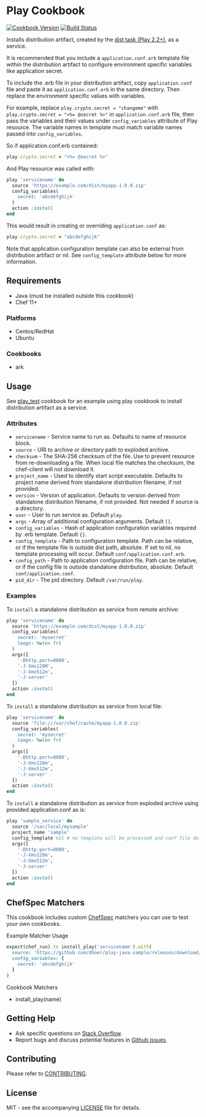 # Play Cookbook

[![Cookbook Version](http://img.shields.io/cookbook/v/play.svg?style=flat-square)][cookbook]
[![Build Status](http://img.shields.io/travis/dhoer/chef-play.svg?style=flat-square)][travis]

[cookbook]: https://supermarket.chef.io/cookbooks/play
[travis]: https://travis-ci.org/dhoer/chef-play

Installs distribution artifact, created by the 
[dist task (Play 2.2+)](https://www.playframework.com/documentation/2.5.x/Production#Using-the-dist-task), 
as a service.

It is recommended that you include a `application.conf.erb` template file within the distribution artifact to configure 
environment specific variables like application secret.  
 
To include the .erb file in your distribution artifact, copy `application.conf` file and paste it as 
`application.conf.erb` in the same directory. Then replace the environment specific values with variables. 

For example, replace `play.crypto.secret = "changeme"` with `play.crypto.secret = "<%= @secret %>"` in 
`application.conf.erb` file, then pass the variables and their values under `config_variables` 
attribute of Play resource. The variable names in template must match variable names passed into `config_variables`.
  
So if application.conf.erb contained:

```ruby
play.crypto.secret = "<%= @secret %>"
```

And Play resource was called with:

```ruby
play 'servicename' do
  source 'https://example.com/dist/myapp-1.0.0.zip'
  config_variables(
    secret: 'abcdefghijk'
  )
  action :install
end
```

This would result in creating or overriding `application.conf` as:

```ruby
play.crypto.secret = "abcdefghijk"
```

Note that application configuration template can also be external from distribution artifact or nil. See
`config_template` attribute below for more information.

## Requirements

- Java (must be installed outside this cookbook)
- Chef 11+

### Platforms

- Centos/RedHat
- Ubuntu 

### Cookbooks

- ark

## Usage

See [play_test](https://github.com/dhoer/chef-play/tree/master/test/fixtures/cookbooks/play_test) cookbook
for an example using play cookbook to install distribution artifact as a service.

### Attributes

* `servicename` - Service name to run as.  Defaults to name of resource block.
* `source` - URI to archive or directory path to exploded archive. 
* `checksum` - The SHA-256 checksum of the file. Use to prevent resource from re-downloading a file. 
When  local file matches the checksum, the chef-client will not download it.
* `project_name` - Used to identify start script executable.  Defaults to project name derived from standalone 
distribution filename, if not provided.
* `version` - Version of application.  Defaults to version derived from standalone distribution filename, if 
not provided. Not needed if source is a directory.
* `user` - User to run service as.  Default `play`.
* `args` - Array of additional configuration arguments.  Default `[]`. 
* `config_variables` - Hash of application configuration variables required by .erb template. Default `{}`.
* `config_template` - Path to configuration template.  Path can be relative, or if the template file is outside dist 
path, absolute.  If set to nil, no template processing will occur. Default `conf/application.conf.erb`.
* `config_path` - Path to application configuration file. Path can be relative, or if the config file is outside 
standalone distribution, absolute. Default `conf/application.conf`.
* `pid_dir` - The pid directory. Default `/var/run/play`.

### Examples

To `install` a standalone distribution as service from remote archive:

```ruby
play 'servicename' do
  source 'https://example.com/dist/myapp-1.0.0.zip'
  config_variables(
    secret: 'mysecret'
    langs: %w(en fr)
  )
  args([
    '-Dhttp.port=8080',
    '-J-Xms128M',
    '-J-Xmx512m',
    '-J-server'
  ])
  action :install
end
```

To `install` a standalone distribution as service from local file:

```ruby
play 'servicename' do
  source 'file:///var/chef/cache/myapp-1.0.0.zip'
  config_variables(
    secret: 'mysecret'
    langs: %w(en fr)
  )
  args([
    '-Dhttp.port=8080',
    '-J-Xms128m',
    '-J-Xmx512m',
    '-J-server'
  ])
  action :install
end
```

To `install` a standalone distribution as service from exploded archive using provided application.conf as is:

```ruby
play 'sample_service' do
  source '/var/local/mysample'
  project_name 'sample'
  config_template nil # no template will be processed and conf file defined in config_path will be used
  args([
    '-Dhttp.port=8080',
    '-J-Xms128m',
    '-J-Xmx512m',
    '-J-server'
  ])
  action :install
end
```

## ChefSpec Matchers

This cookbook includes custom [ChefSpec](https://github.com/sethvargo/chefspec) matchers you can use to test your 
own cookbooks.

Example Matcher Usage

```ruby
expect(chef_run).to install_play('servicename').with(
  source: 'https://github.com/dhoer/play-java-sample/releases/download/1.0/play-java-sample-1.0.zip',
  config_variables: {
    secret: 'abcdefghijk'
  }
)
```
      
Cookbook Matchers

- install_play(name)

## Getting Help

- Ask specific questions on [Stack Overflow](http://stackoverflow.com/questions/tagged/chef-play).
- Report bugs and discuss potential features in [Github issues](https://github.com/dhoer/chef-play/issues).

## Contributing

Please refer to [CONTRIBUTING](https://github.com/dhoer/chef-play/blob/master/CONTRIBUTING.md).

## License

MIT - see the accompanying [LICENSE](https://github.com/dhoer/chef-play/blob/master/LICENSE.md) file for 
details.
